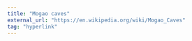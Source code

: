 ```yaml
---
title: "Mogao caves"
external_url: "https://en.wikipedia.org/wiki/Mogao_Caves"
tag: "hyperlink"
---
```

